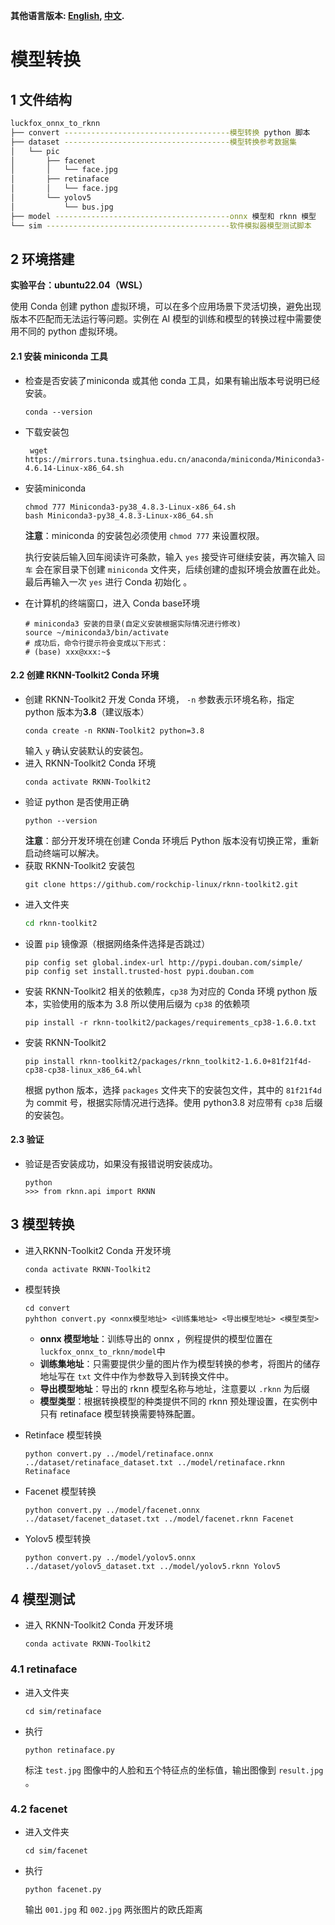 
**其他语言版本: [English](README.md), [中文](README_CN.md).**
# 模型转换

## 1 文件结构

```bash
luckfox_onnx_to_rknn
├── convert -------------------------------------模型转换 python 脚本
├── dataset -------------------------------------模型转换参考数据集
│   └── pic
│       ├── facenet
│       │   └── face.jpg
│       ├── retinaface
│       │   └── face.jpg
│       └── yolov5
│           └── bus.jpg
├── model ---------------------------------------onnx 模型和 rknn 模型
└── sim -----------------------------------------软件模拟器模型测试脚本
```

## 2 环境搭建

**实验平台：ubuntu22.04（WSL）**

使用 Conda 创建 python 虚拟环境，可以在多个应用场景下灵活切换，避免出现版本不匹配而无法运行等问题。实例在 AI 模型的训练和模型的转换过程中需要使用不同的 python 虚拟环境。

#### 2.1 安装 miniconda 工具
+ 检查是否安装了miniconda 或其他 conda 工具，如果有输出版本号说明已经安装。
    ```
    conda --version
    ```
+ 下载安装包
    ```
     wget https://mirrors.tuna.tsinghua.edu.cn/anaconda/miniconda/Miniconda3-4.6.14-Linux-x86_64.sh
    ```
+ 安装miniconda
    ```
    chmod 777 Miniconda3-py38_4.8.3-Linux-x86_64.sh
    bash Miniconda3-py38_4.8.3-Linux-x86_64.sh
    ```
    **注意**：miniconda 的安装包必须使用 `chmod 777` 来设置权限。

    执行安装后输入回车阅读许可条款，输入 `yes` 接受许可继续安装，再次输入 `回车` 会在家目录下创建 `miniconda` 文件夹，后续创建的虚拟环境会放置在此处。最后再输入一次 `yes` 进行 Conda 初始化 。
+ 在计算机的终端窗口，进入 Conda base环境
    ```
    # miniconda3 安装的目录(自定义安装根据实际情况进行修改)
    source ~/miniconda3/bin/activate 
    # 成功后，命令行提示符会变成以下形式：
    # (base) xxx@xxx:~$
    ```

#### 2.2 创建 RKNN-Toolkit2 Conda 环境

+ 创建 RKNN-Toolkit2 开发 Conda 环境， `-n` 参数表示环境名称，指定 python 版本为**3.8**（建议版本）
    ```
    conda create -n RKNN-Toolkit2 python=3.8
    ```
    输入 `y` 确认安装默认的安装包。
+ 进入 RKNN-Toolkit2 Conda 环境
    ```
    conda activate RKNN-Toolkit2
    ```
+ 验证 python 是否使用正确
    ```
    python --version
    ```
    **注意**：部分开发环境在创建 Conda 环境后 Python 版本没有切换正常，重新启动终端可以解决。
+ 获取 RKNN-Toolkit2 安装包
    ```
    git clone https://github.com/rockchip-linux/rknn-toolkit2.git
    ```
+ 进入文件夹
    ```bash
    cd rknn-toolkit2
    ```
+ 设置 `pip` 镜像源（根据网络条件选择是否跳过）
    ```
    pip config set global.index-url http://pypi.douban.com/simple/
    pip config set install.trusted-host pypi.douban.com
    ```
+ 安装 RKNN-Toolkit2 相关的依赖库，`cp38` 为对应的 Conda 环境 python 版本，实验使用的版本为 3.8 所以使用后缀为 `cp38` 的依赖项
    ```
    pip install -r rknn-toolkit2/packages/requirements_cp38-1.6.0.txt
    ```
+ 安装 RKNN-Toolkit2
    ```
    pip install rknn-toolkit2/packages/rknn_toolkit2-1.6.0+81f21f4d-cp38-cp38-linux_x86_64.whl
    ```
    根据 python 版本，选择 `packages` 文件夹下的安装包文件，其中的 `81f21f4d` 为 commit 号，根据实际情况进行选择。使用 python3.8 对应带有 `cp38` 后缀的安装包。

#### 2.3 验证
+ 验证是否安装成功，如果没有报错说明安装成功。
    ```
    python
    >>> from rknn.api import RKNN
    ```

## 3 模型转换
+ 进入RKNN-Toolkit2 Conda 开发环境
    ```
    conda activate RKNN-Toolkit2
    ```
+ 模型转换
    ```
    cd convert
    pyhthon convert.py <onnx模型地址> <训练集地址> <导出模型地址> <模型类型>
    ```
    + **onnx 模型地址**：训练导出的 onnx ，例程提供的模型位置在`luckfox_onnx_to_rknn/model`中
    + **训练集地址**：只需要提供少量的图片作为模型转换的参考，将图片的储存地址写在 `txt` 文件中作为参数导入到转换文件中。
    + **导出模型地址**：导出的 rknn 模型名称与地址，注意要以 `.rknn` 为后缀
    + **模型类型**：根据转换模型的种类提供不同的 rknn 预处理设置，在实例中只有 retinaface 模型转换需要特殊配置。

+ Retinface 模型转换
    ```
    python convert.py ../model/retinaface.onnx ../dataset/retinaface_dataset.txt ../model/retinaface.rknn Retinaface
    ```
+ Facenet 模型转换
    ```
    python convert.py ../model/facenet.onnx ../dataset/facenet_dataset.txt ../model/facenet.rknn Facenet
    ```
+ Yolov5 模型转换
    ```
    python convert.py ../model/yolov5.onnx ../dataset/yolov5_dataset.txt ../model/yolov5.rknn Yolov5
    ```

## 4 模型测试
+ 进入 RKNN-Toolkit2 Conda 开发环境
    ```
    conda activate RKNN-Toolkit2
    ```

### 4.1 retinaface
+ 进入文件夹
    ```
    cd sim/retinaface
    ```
+ 执行
    ```
    python retinaface.py
    ```
    标注 `test.jpg` 图像中的人脸和五个特征点的坐标值，输出图像到 `result.jpg` 。

### 4.2 facenet
+ 进入文件夹
    ```
    cd sim/facenet
    ```
+ 执行
    ```
    python facenet.py
    ```
    输出 `001.jpg` 和 `002.jpg` 两张图片的欧氏距离